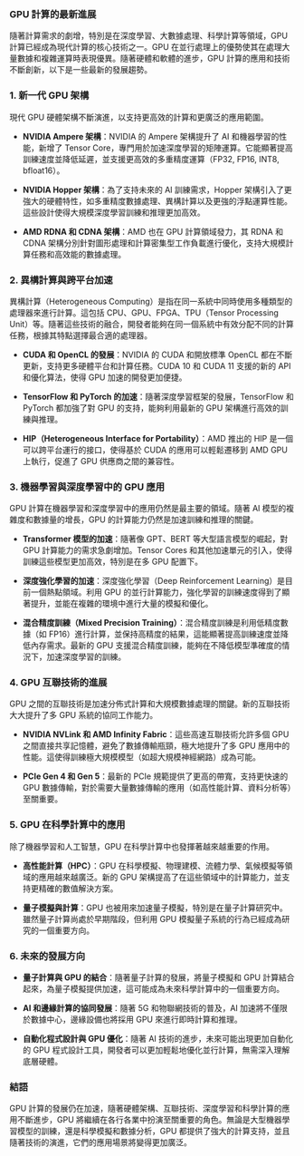 ### GPU 計算的最新進展

隨著計算需求的劇增，特別是在深度學習、大數據處理、科學計算等領域，GPU 計算已經成為現代計算的核心技術之一。GPU 在並行處理上的優勢使其在處理大量數據和複雜運算時表現優異。隨著硬體和軟體的進步，GPU 計算的應用和技術不斷創新，以下是一些最新的發展趨勢。

### 1. **新一代 GPU 架構**
現代 GPU 硬體架構不斷演進，以支持更高效的計算和更廣泛的應用範圍。

- **NVIDIA Ampere 架構**：NVIDIA 的 Ampere 架構提升了 AI 和機器學習的性能，新增了 Tensor Core，專門用於加速深度學習的矩陣運算。它能顯著提高訓練速度並降低延遲，並支援更高效的多重精度運算（FP32, FP16, INT8, bfloat16）。
  
- **NVIDIA Hopper 架構**：為了支持未來的 AI 訓練需求，Hopper 架構引入了更強大的硬體特性，如多重精度數據處理、異構計算以及更強的浮點運算性能。這些設計使得大規模深度學習訓練和推理更加高效。

- **AMD RDNA 和 CDNA 架構**：AMD 也在 GPU 計算領域發力，其 RDNA 和 CDNA 架構分別針對圖形處理和計算密集型工作負載進行優化，支持大規模計算任務和高效能的數據處理。

### 2. **異構計算與跨平台加速**
異構計算（Heterogeneous Computing）是指在同一系統中同時使用多種類型的處理器來進行計算。這包括 CPU、GPU、FPGA、TPU（Tensor Processing Unit）等。隨著這些技術的融合，開發者能夠在同一個系統中有效分配不同的計算任務，根據其特點選擇最合適的處理器。

- **CUDA 和 OpenCL 的發展**：NVIDIA 的 CUDA 和開放標準 OpenCL 都在不斷更新，支持更多硬體平台和計算任務。CUDA 10 和 CUDA 11 支援的新的 API 和優化算法，使得 GPU 加速的開發更加便捷。

- **TensorFlow 和 PyTorch 的加速**：隨著深度學習框架的發展，TensorFlow 和 PyTorch 都加強了對 GPU 的支持，能夠利用最新的 GPU 架構進行高效的訓練與推理。

- **HIP（Heterogeneous Interface for Portability）**：AMD 推出的 HIP 是一個可以跨平台運行的接口，使得基於 CUDA 的應用可以輕鬆遷移到 AMD GPU 上執行，促進了 GPU 供應商之間的兼容性。

### 3. **機器學習與深度學習中的 GPU 應用**
GPU 計算在機器學習和深度學習中的應用仍然是最主要的領域。隨著 AI 模型的複雜度和數據量的增長，GPU 的計算能力仍然是加速訓練和推理的關鍵。

- **Transformer 模型的加速**：隨著像 GPT、BERT 等大型語言模型的崛起，對 GPU 計算能力的需求急劇增加。Tensor Cores 和其他加速單元的引入，使得訓練這些模型更加高效，特別是在多 GPU 配置下。

- **深度強化學習的加速**：深度強化學習（Deep Reinforcement Learning）是目前一個熱點領域。利用 GPU 的並行計算能力，強化學習的訓練速度得到了顯著提升，並能在複雜的環境中進行大量的模擬和優化。

- **混合精度訓練（Mixed Precision Training）**：混合精度訓練是利用低精度數據（如 FP16）進行計算，並保持高精度的結果，這能顯著提高訓練速度並降低內存需求。最新的 GPU 支援混合精度訓練，能夠在不降低模型準確度的情況下，加速深度學習的訓練。

### 4. **GPU 互聯技術的進展**
GPU 之間的互聯技術是加速分佈式計算和大規模數據處理的關鍵。新的互聯技術大大提升了多 GPU 系統的協同工作能力。

- **NVIDIA NVLink 和 AMD Infinity Fabric**：這些高速互聯技術允許多個 GPU 之間直接共享記憶體，避免了數據傳輸瓶頸，極大地提升了多 GPU 應用中的性能。這使得訓練極大規模模型（如超大規模神經網路）成為可能。

- **PCIe Gen 4 和 Gen 5**：最新的 PCIe 規範提供了更高的帶寬，支持更快速的 GPU 數據傳輸，對於需要大量數據傳輸的應用（如高性能計算、資料分析等）至關重要。

### 5. **GPU 在科學計算中的應用**
除了機器學習和人工智慧，GPU 在科學計算中也發揮著越來越重要的作用。

- **高性能計算（HPC）**：GPU 在科學模擬、物理建模、流體力學、氣候模擬等領域的應用越來越廣泛。新的 GPU 架構提高了在這些領域中的計算能力，並支持更精確的數值解決方案。

- **量子模擬與計算**：GPU 也被用來加速量子模擬，特別是在量子計算研究中。雖然量子計算尚處於早期階段，但利用 GPU 模擬量子系統的行為已經成為研究的一個重要方向。

### 6. **未來的發展方向**

- **量子計算與 GPU 的結合**：隨著量子計算的發展，將量子模擬和 GPU 計算結合起來，為量子模擬提供加速，這可能成為未來科學計算中的一個重要方向。

- **AI 和邊緣計算的協同發展**：隨著 5G 和物聯網技術的普及，AI 加速將不僅限於數據中心，邊緣設備也將採用 GPU 來進行即時計算和推理。

- **自動化程式設計與 GPU 優化**：隨著 AI 技術的進步，未來可能出現更加自動化的 GPU 程式設計工具，開發者可以更加輕鬆地優化並行計算，無需深入理解底層硬體。

### 結語
GPU 計算的發展仍在加速，隨著硬體架構、互聯技術、深度學習和科學計算的應用不斷進步，GPU 將繼續在各行各業中扮演至關重要的角色。無論是大型機器學習模型的訓練，還是科學模擬和數據分析，GPU 都提供了強大的計算支持，並且隨著技術的演進，它們的應用場景將變得更加廣泛。